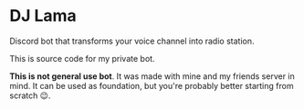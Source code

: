 # DJ Lama

Discord bot that transforms your voice channel into radio station.

This is source code for my private bot.

**This is not general use bot**. It was made with mine and my friends server in
mind. It can be used as foundation, but you're probably better starting from
scratch :wink:.
